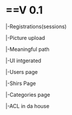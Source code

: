 ==V 0.1
=======
|-Registrations(sessions)
>
|-Picture upload
>
|-Meaningful path
>
|-UI intgerated
>
|-Users page
>
|-Shirs Page
>
|-Categories page
>
|-ACL in da house
